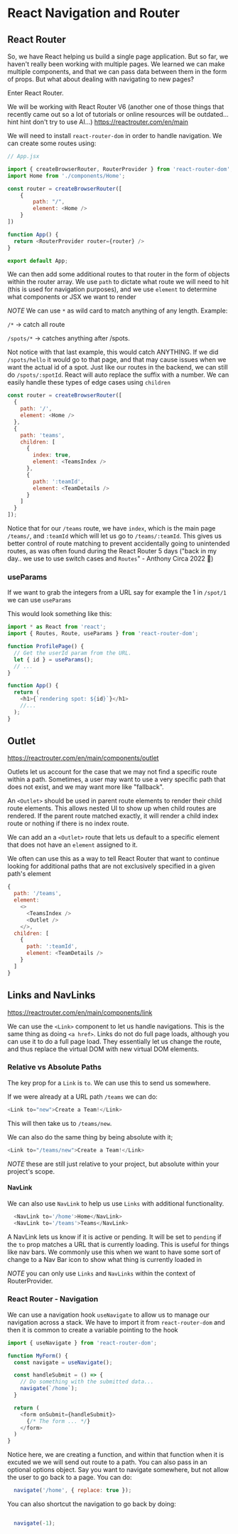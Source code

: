 # React Navigation and Router

## React Router
So, we have React helping us build a single page application. But so far, we haven't really been working with multiple pages. We learned we can make multiple components, and that we can pass data between them in the form of props. But what about dealing with navigating to new pages?

Enter React Router.

We will be working with React Router V6  (another one of those things that recently came out so a lot of tutorials or online resources will be outdated... hint hint don't try to use AI...)
https://reactrouter.com/en/main

We will need to install `react-router-dom` in order to handle navigation. We can create some routes using:


```js
// App.jsx

import { createBrowserRouter, RouterProvider } from 'react-router-dom';
import Home from './components/Home';

const router = createBrowserRouter([
    {
        path: "/",
        element: <Home />
    }
])

function App() {
  return <RouterProvider router={router} />
}

export default App;
```

We can then add some additional routes to that router in the form of objects within the router array.
We use `path` to dictate what route we will need to hit (this is used for navigation purposes), and we use `element` to determine what components or JSX we want to render

*NOTE* We can use `*` as wild card to match anything of any length. Example:

`/*` -> catch all route

`/spots/*` -> catches anything after /spots.

Not notice with that last example, this would catch ANYTHING. If we did `/spots/hello` it would go to that page, and that may cause issues when we want the actual id of a spot. Just like our routes in the backend, we can still do `/spots/:spotId`. React will auto replace the suffix with a number. We can easily handle these types of edge cases using `children`


```js
const router = createBrowserRouter([
  {
    path: '/',
    element: <Home />
  },
  {
    path: 'teams',
    children: [
      {
        index: true,
        element: <TeamsIndex />
      },
      {
        path: ':teamId',
        element: <TeamDetails />
      }
    ]
  }
]);

```

Notice that for our `/teams` route, we have `index`, which is the main page `/teams/`, and `:teamId` which will let us go to `/teams/:teamId`. This gives us better control of route matching to prevent accidentally going to unintended routes, as was often found during the React Router 5 days ("back in my day.. we use to use switch cases and `Routes`" - Anthony Circa 2022 👴)



### useParams

If we want to grab the integers from a URL say for example the 1 in `/spot/1` we can use `useParams`

This would look something like this:

```js
import * as React from 'react';
import { Routes, Route, useParams } from 'react-router-dom';

function ProfilePage() {
  // Get the userId param from the URL.
  let { id } = useParams();
  // ...
}

function App() {
  return (
    <h1>{`rendering spot: ${id}`}</h1>
    //...
  );
}
```


## Outlet

https://reactrouter.com/en/main/components/outlet

Outlets let us account for the case that we may not find a specific route within a path. Sometimes, a user may want to use a very specific path that does not exist, and we may want more like "fallback".

An `<Outlet>` should be used in parent route elements to render their child route elements. This allows nested UI to show up when child routes are rendered. If the parent route matched exactly, it will render a child index route or nothing if there is no index route.

We can add an a `<Outlet>` route that lets us default to a specific element that does not have an `element` assigned to it.

We often can use this as a way to tell React Router that want to continue looking for additional paths that are not exclusively specified in a given path's element

```js
{
  path: '/teams',
  element:
    <>
      <TeamsIndex />
      <Outlet />
    </>,
  children: [
    {
      path: ':teamId',
      element: <TeamDetails />
    }
  ]
}

```


## Links and NavLinks

https://reactrouter.com/en/main/components/link

We can use the `<Link>` component to let us handle navigations. This is the same thing as doing `<a href>`. Links do not do full page loads, although you can use it to do a full page load. They essentially let us change the route, and thus replace the virtual DOM with new virtual DOM elements.

### Relative vs Absolute Paths

The key prop for a `Link` is `to`. We can use this to send us somewhere.

If we were already at a URL path `/teams` we can do:
```js
<Link to="new">Create a Team!</Link>
```

This will then take us to `/teams/new`.

We can also do the same thing by being absolute with it;

```js
<Link to="/teams/new">Create a Team!</Link>
```

*NOTE* these are still just relative to your project, but absolute within your project's scope.

#### NavLink

We can also use `NavLink` to help us use `Links` with additional functionality.

```js
  <NavLink to='/home'>Home</NavLink>
  <NavLink to='/teams'>Teams</NavLink>
```

A NavLink lets us know if it is active or pending. It will be set to `pending` if the `to` prop matches a URL that is currently loading. This is useful for things like nav bars. We commonly use this when we want to have some sort of change to a Nav Bar icon to show what thing is currently loaded in

*NOTE* you can only use `Links` and `NavLinks` within the context of RouterProvider.


### React Router - Navigation

We can use a navigation hook `useNavigate` to allow us to manage our navigation across a stack. We have to import it from `react-router-dom` and then it is common to create a variable pointing to the hook


```js
import { useNavigate } from 'react-router-dom';

function MyForm() {
  const navigate = useNavigate();

  const handleSubmit = () => {
    // Do something with the submitted data...
    navigate(`/home`);
  }

  return (
    <form onSubmit={handleSubmit}>
      {/* The form ... */}
    </form>
  )
}
```


Notice here, we are creating a function, and within that function when it is excuted we we will send out route to a path. You can also pass in an optional options object. Say you want to navigate somewhere, but not allow the user to go back to a page. You can do:

```js
  navigate('/home', { replace: true });
```

You can also shortcut the navigation to go back by doing:

```js

  navigate(-1);
```
